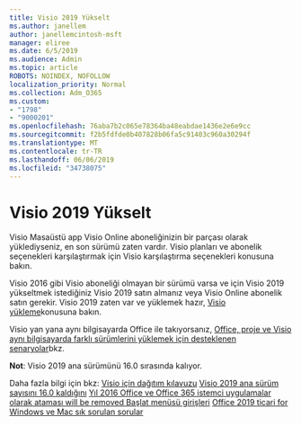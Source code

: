 ```yaml
---
title: Visio 2019 Yükselt
ms.author: janellem
author: janellemcintosh-msft
manager: eliree
ms.date: 6/5/2019
ms.audience: Admin
ms.topic: article
ROBOTS: NOINDEX, NOFOLLOW
localization_priority: Normal
ms.collection: Adm_O365
ms.custom:
- "1798"
- "9000201"
ms.openlocfilehash: 76aba7b2c065e78364ba48eabdae1436e2e6e9cc
ms.sourcegitcommit: f2b5fdfde0b407828b06fa5c91403c960a30294f
ms.translationtype: MT
ms.contentlocale: tr-TR
ms.lasthandoff: 06/06/2019
ms.locfileid: "34738075"
---
```

# <a name="upgrade-to-visio-2019"></a>Visio 2019 Yükselt

Visio Masaüstü app Visio Online aboneliğinizin bir parçası olarak yüklediyseniz, en son sürümü zaten vardır. Visio planları ve abonelik seçenekleri karşılaştırmak için Visio karşılaştırma seçenekleri konusuna bakın.

Visio 2016 gibi Visio aboneliği olmayan bir sürümü varsa ve için Visio 2019 yükseltmek istediğiniz Visio 2019 satın almanız veya Visio Online abonelik satın gerekir. Visio 2019 zaten var ve yüklemek hazır, [Visio yükleme](https://support.office.com/article/f98f21e3-aa02-4827-9167-ddab5b025710?wt.mc_id=OfficeAdm_ClientDIA_Alchemy1798)konusuna bakın. 

Visio yan yana aynı bilgisayarda Office ile takıyorsanız, [Office, proje ve Visio aynı bilgisayarda farklı sürümlerini yüklemek için desteklenen senaryolar](https://docs.microsoft.com/deployoffice/install-different-office-visio-and-project-versions-on-the-same-computer)bkz.

**Not**: Visio 2019 ana sürümünü 16.0 sırasında kalıyor.

Daha fazla bilgi için bkz: [Visio için dağıtım kılavuzu](https://docs.microsoft.com/deployoffice/deployment-guide-for-visio)
[Visio 2019 ana sürüm sayısını 16.0 kaldığını](https://docs.microsoft.com/en-gb/deployoffice/office2019/overview#whats-stayed-the-same-in-office-2019)
[Yıl 2016 Office ve Office 365 istemci uygulamalar olarak ataması will be removed Başlat menüsü girişleri](https://support.office.com/article/8fe5e052-76d2-49de-af30-2e84ed3da907?wt.mc_id=OfficeAdm_ClientDIA_Alchemy1798) 
 [Office 2019 ticari for Windows ve Mac sık sorulan sorular](https://support.microsoft.com/help/4133312) 
